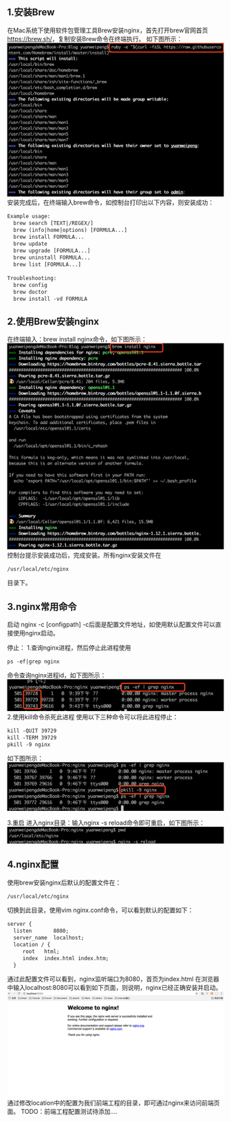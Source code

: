 ## 1.安装Brew
在Mac系统下使用软件包管理工具Brew安装nginx，首先打开brew官网首页 <a>https://brew.sh/</a>，复制安装Brew命令在终端执行。
如下图所示：
![](https://github.com/VitasYuan/Blog/blob/master/pictures/nginx-1-2.png)
安装完成后，在终端输入brew命令，如控制台打印出以下内容，则安装成功：

    Example usage:
      brew search [TEXT|/REGEX/]
      brew (info|home|options) [FORMULA...]
      brew install FORMULA...
      brew update
      brew upgrade [FORMULA...]
      brew uninstall FORMULA...
      brew list [FORMULA...]

    Troubleshooting:
      brew config
      brew doctor
      brew install -vd FORMULA

## 2.使用Brew安装nginx
在终端输入：brew install nginx命令，如下图所示：
![](https://github.com/VitasYuan/Blog/blob/master/pictures/nginx-1-1.png)
控制台提示安装成功后，完成安装。所有nginx安装文件在  

    /usr/local/etc/nginx
目录下。

## 3.nginx常用命令

启动 nginx -c [configpath]
-c后面是配置文件地址，如使用默认配置文件可以直接使用nginx启动。

停止：
1.查询nginx进程，然后停止此进程使用  

    ps -ef|grep nginx

命令查询nginx进程id，如下图所示：
![](https://github.com/VitasYuan/Blog/blob/master/pictures/nginx-1-3.png)
2.使用kill命令杀死此进程
使用以下三种命令可以将此进程停止：  

    kill -QUIT 39729
    kill -TERM 39729
    pkill -9 nginx
如下图所示：  
![](https://github.com/VitasYuan/Blog/blob/master/pictures/nginx-1-4.png)

3.重启
进入nginx目录：输入nginx -s reload命令即可重启，如下图所示：
![](https://github.com/VitasYuan/Blog/blob/master/pictures/nginx-1-6.png)

## 4.nginx配置
使用brew安装nginx后默认的配置文件在：

    /usr/local/etc/nginx
切换到此目录，使用vim nginx.conf命令，可以看到默认的配置如下：  

    server {
      listen       8080;
      server_name  localhost;
      location / {
         root   html;
         index  index.html index.htm;
      }

通过此配置文件可以看到，nginx监听端口为8080，首页为index.html
在浏览器中输入localhost:8080可以看到如下页面，则说明，nginx已经正确安装并启动。
![](https://github.com/VitasYuan/Blog/blob/master/pictures/nginx-1-7.png)
通过修改location中的配置为我们前端工程的目录，即可通过nginx来访问前端页面。
TODO：前端工程配置测试待添加....
